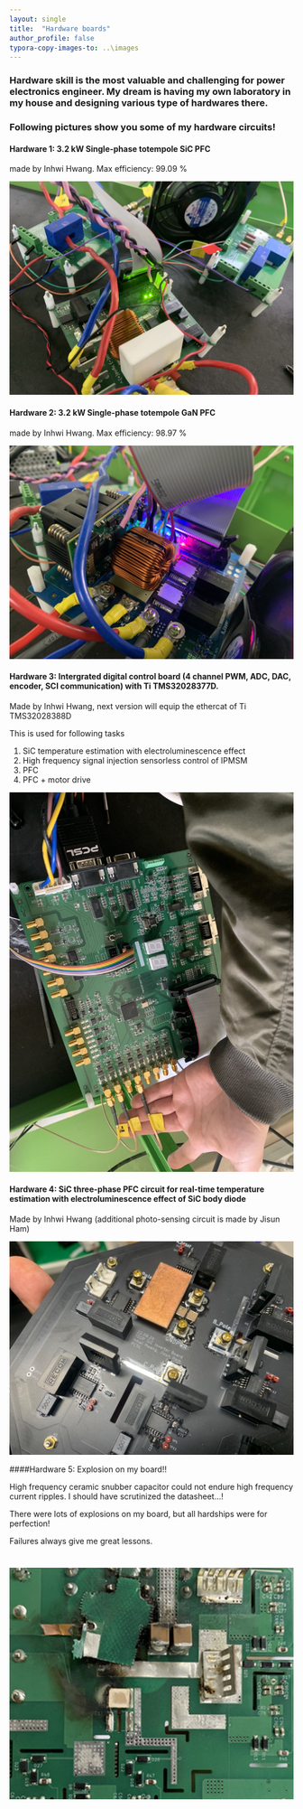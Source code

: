 ```yaml
---
layout: single
title:  "Hardware boards"
author_profile: false
typora-copy-images-to: ..\images
---
```


### Hardware skill is the most valuable and challenging for power electronics engineer. My dream is having my own laboratory in my house and designing various type of hardwares there.



### Following pictures show you some of my hardware circuits!



#### Hardware 1: 3.2 kW Single-phase totempole SiC PFC

made by Inhwi Hwang. Max efficiency: 99.09 %

![1](../images/1-167078107089813.png)



#### Hardware 2: 3.2 kW Single-phase totempole GaN PFC

made by Inhwi Hwang. Max efficiency: 98.97 %

![2](../images/2-167078107398714.png)



#### Hardware 3: Intergrated digital control board (4 channel PWM, ADC, DAC, encoder, SCI communication) with Ti TMS32028377D.

Made by Inhwi Hwang, next version will equip the ethercat of Ti TMS32028388D

This is used for following tasks

1. SiC temperature estimation with electroluminescence effect
2. High frequency signal injection sensorless control of IPMSM
3. PFC
4. PFC + motor drive

![3](../images/3-167078107828915.png)



#### Hardware 4: SiC three-phase PFC circuit for real-time temperature estimation with electroluminescence effect of SiC body diode

Made by Inhwi Hwang (additional photo-sensing circuit is made by Jisun Ham)


![4](../images/4-167078108213716.png)



####Hardware 5: Explosion on my board!!

High frequency ceramic snubber capacitor could not endure high frequency current ripples. I should have scrutinized the datasheet...!

There were lots of explosions on my board, but all hardships were for perfection!

Failures always give me great lessons.

![5](../images/5-167078108518217.png)
=======
>>>>>>> 


